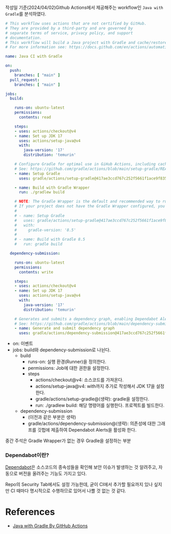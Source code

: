 
작성일 기준(2024/04/02)Github Actions에서 제공해주는 workflow인 `Java with Gradle`를 분석하였다.

```yml
# This workflow uses actions that are not certified by GitHub.
# They are provided by a third-party and are governed by
# separate terms of service, privacy policy, and support
# documentation.
# This workflow will build a Java project with Gradle and cache/restore any dependencies to improve the workflow execution time
# For more information see: https://docs.github.com/en/actions/automating-builds-and-tests/building-and-testing-java-with-gradle

name: Java CI with Gradle

on:
  push:
    branches: [ "main" ]
  pull_request:
    branches: [ "main" ]

jobs:
  build:

    runs-on: ubuntu-latest
    permissions:
      contents: read

    steps:
    - uses: actions/checkout@v4
    - name: Set up JDK 17
      uses: actions/setup-java@v4
      with:
        java-version: '17'
        distribution: 'temurin'

    # Configure Gradle for optimal use in GiHub Actions, including caching of downloaded dependencies.
    # See: https://github.com/gradle/actions/blob/main/setup-gradle/README.md
    - name: Setup Gradle
      uses: gradle/actions/setup-gradle@417ae3ccd767c252f5661f1ace9f835f9654f2b5 # v3.1.0

    - name: Build with Gradle Wrapper
      run: ./gradlew build

    # NOTE: The Gradle Wrapper is the default and recommended way to run Gradle (https://docs.gradle.org/current/userguide/gradle_wrapper.html).
    # If your project does not have the Gradle Wrapper configured, you can use the following configuration to run Gradle with a specified version.
    #
    # - name: Setup Gradle
    #   uses: gradle/actions/setup-gradle@417ae3ccd767c252f5661f1ace9f835f9654f2b5 # v3.1.0
    #   with:
    #     gradle-version: '8.5'
    #
    # - name: Build with Gradle 8.5
    #   run: gradle build

  dependency-submission:

    runs-on: ubuntu-latest
    permissions:
      contents: write

    steps:
    - uses: actions/checkout@v4
    - name: Set up JDK 17
      uses: actions/setup-java@v4
      with:
        java-version: '17'
        distribution: 'temurin'

    # Generates and submits a dependency graph, enabling Dependabot Alerts for all project dependencies.
    # See: https://github.com/gradle/actions/blob/main/dependency-submission/README.md
    - name: Generate and submit dependency graph
      uses: gradle/actions/dependency-submission@417ae3ccd767c252f5661f1ace9f835f9654f2b5 # v3.1.0
```


- on: 이벤트
- jobs: build와 dependency-submission로 나뉜다.
	- build
		- runs-on: 실행 환경(Runner)을 정의한다.
		- permissions: Job에 대한 권한을 설정한다.
		- steps
			- actions/checkout@v4: 소스코드를 가져온다.
			- actions/setup-java@v4: with까지 추가로 작성해서 JDK 17을 설정한다.
			- gradle/actions/setup-gradle@(생략): gradle을 설정한다.
			- run: ./gradlew build: 해당 명령어를 실행한다. 프로젝트를 빌드한다.
	- dependency-submission
		- (이전과 같은 부분은 생략)
		- gradle/actions/dependency-submission@(생략): 의존성에 대한 그래프를 깃헙에 제출하여 Dependabot Alerts을 활성화 한다.

중간 주석은 Gradle Wrapper가 없는 경우 Gradle을 설정하는 부분

### Dependabot이란?

[Dependabot](https://github.com/dependabot)은 소스코드의 종속성들을 확인해 보안 이슈가 발생하는 것 알려주고, 자동으로 버전을 올려주는 기능도 가지고 있다.

Repo의 Security Tab에서도 설정 가능한데, 굳이 CI에서 추가할 필요까지 있나 싶지만 CI 때마다 명시적으로 수행하므로 있어서 나쁠 것 없는 것 같다.


# References
- [Java with Gradle By GitHub Actions](https://github.com/f-lab-edu/celog/new/main?filename=.github%2Fworkflows%2Fgradle.yml&workflow_template=ci%2Fgradle)